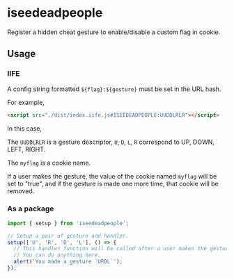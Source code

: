 # iseedeadpeople

Register a hidden cheat gesture to enable/disable a custom flag in cookie.

## Usage

### IIFE

A config string formatted `${flag}:${gesture}` must be set in the URL hash.

For example,

```html
<script src="./dist/index.iife.js#ISEEDEADPEOPLE:UUDDLRLR"></script>
```

In this case,

The `UUDDLRLR` is a gesture descriptor, `U`, `D`, `L`, `R` correspond to UP, DOWN, LEFT, RIGHT.

The `myflag` is a cookie name.

If a user makes the gesture, the value of the cookie named `myflag` will be set to "true",
and if the gesture is made one more time, that cookie will be removed.

### As a package

```typescript
import { setup } from 'iseedeadpeople';

// Setup a pair of gesture and handler.
setup(['U', 'R', 'D', 'L'], () => {
  // This handler function will be called after a user makes the gesture.
  // You can do anything here.
  alert('You made a gesture `URDL`');
});
```
